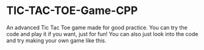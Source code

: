 # TIC-TAC-TOE-Game-CPP
An advanced Tic Tac Toe game made for good practice. You can try the code and play it if you want, just for fun!  You can also just look into the code and try making your own game like this.
